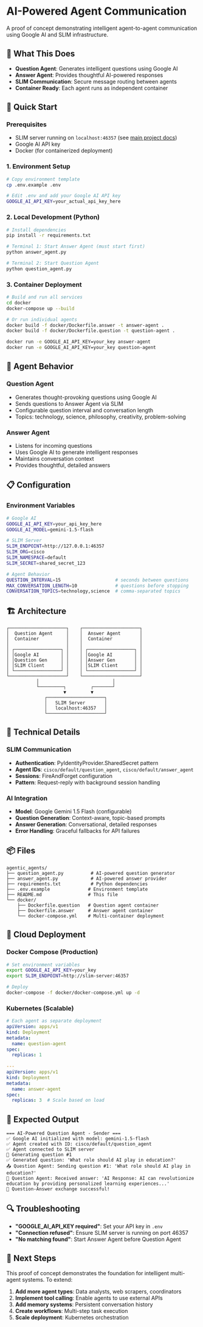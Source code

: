 # AI-Powered Agent Communication

A proof of concept demonstrating intelligent agent-to-agent communication using Google AI and SLIM infrastructure.

## 🎯 What This Does

- **Question Agent**: Generates intelligent questions using Google AI
- **Answer Agent**: Provides thoughtful AI-powered responses
- **SLIM Communication**: Secure message routing between agents
- **Container Ready**: Each agent runs as independent container

## 🚀 Quick Start

### Prerequisites
- SLIM server running on `localhost:46357` (see [main project docs](../docs/))
- Google AI API key
- Docker (for containerized deployment)

### 1. Environment Setup
```bash
# Copy environment template
cp .env.example .env

# Edit .env and add your Google AI API key
GOOGLE_AI_API_KEY=your_actual_api_key_here
```

### 2. Local Development (Python)
```bash
# Install dependencies
pip install -r requirements.txt

# Terminal 1: Start Answer Agent (must start first)
python answer_agent.py

# Terminal 2: Start Question Agent
python question_agent.py
```

### 3. Container Deployment
```bash
# Build and run all services
cd docker
docker-compose up --build

# Or run individual agents
docker build -f docker/Dockerfile.answer -t answer-agent .
docker build -f docker/Dockerfile.question -t question-agent .

docker run -e GOOGLE_AI_API_KEY=your_key answer-agent
docker run -e GOOGLE_AI_API_KEY=your_key question-agent
```

## 🤖 Agent Behavior

### Question Agent
- Generates thought-provoking questions using Google AI
- Sends questions to Answer Agent via SLIM
- Configurable question interval and conversation length
- Topics: technology, science, philosophy, creativity, problem-solving

### Answer Agent
- Listens for incoming questions
- Uses Google AI to generate intelligent responses
- Maintains conversation context
- Provides thoughtful, detailed answers

## 📋 Configuration

### Environment Variables
```bash
# Google AI
GOOGLE_AI_API_KEY=your_api_key_here
GOOGLE_AI_MODEL=gemini-1.5-flash

# SLIM Server
SLIM_ENDPOINT=http://127.0.0.1:46357
SLIM_ORG=cisco
SLIM_NAMESPACE=default
SLIM_SECRET=shared_secret_123

# Agent Behavior
QUESTION_INTERVAL=15                    # seconds between questions
MAX_CONVERSATION_LENGTH=10              # questions before stopping
CONVERSATION_TOPICS=technology,science  # comma-separated topics
```

## 🏗️ Architecture

```
┌─────────────────────┐    ┌─────────────────────┐
│  Question Agent     │    │  Answer Agent       │
│  Container          │    │  Container          │
│                     │    │                     │
│ ┌─────────────────┐ │    │ ┌─────────────────┐ │
│ │Google AI        │ │    │ │Google AI        │ │
│ │Question Gen     │ │    │ │Answer Gen       │ │
│ │SLIM Client      │ │    │ │SLIM Client      │ │
│ └─────────────────┘ │    │ └─────────────────┘ │
└─────────────────────┘    └─────────────────────┘
           │                           │
           └─────────┐         ┌───────┘
                     ▼         ▼
              ┌─────────────────────┐
              │   SLIM Server       │
              │   localhost:46357   │
              └─────────────────────┘
```

## 🔧 Technical Details

### SLIM Communication
- **Authentication**: PyIdentityProvider.SharedSecret pattern
- **Agent IDs**: `cisco/default/question_agent`, `cisco/default/answer_agent`
- **Sessions**: FireAndForget configuration
- **Pattern**: Request-reply with background session handling

### AI Integration
- **Model**: Google Gemini 1.5 Flash (configurable)
- **Question Generation**: Context-aware, topic-based prompts
- **Answer Generation**: Conversational, detailed responses
- **Error Handling**: Graceful fallbacks for API failures

## 📦 Files

```
agentic_agents/
├── question_agent.py          # AI-powered question generator
├── answer_agent.py            # AI-powered answer provider
├── requirements.txt           # Python dependencies
├── .env.example              # Environment template
├── README.md                 # This file
└── docker/
    ├── Dockerfile.question   # Question agent container
    ├── Dockerfile.answer     # Answer agent container
    └── docker-compose.yml    # Multi-container deployment
```

## 🚀 Cloud Deployment

### Docker Compose (Production)
```bash
# Set environment variables
export GOOGLE_AI_API_KEY=your_key
export SLIM_ENDPOINT=http://slim-server:46357

# Deploy
docker-compose -f docker/docker-compose.yml up -d
```

### Kubernetes (Scalable)
```yaml
# Each agent as separate deployment
apiVersion: apps/v1
kind: Deployment
metadata:
  name: question-agent
spec:
  replicas: 1
  
---
apiVersion: apps/v1  
kind: Deployment
metadata:
  name: answer-agent
spec:
  replicas: 3  # Scale based on load
```

## 🎉 Expected Output

```
=== AI-Powered Question Agent - Sender ===
✅ Google AI initialized with model: gemini-1.5-flash
✅ Agent created with ID: cisco/default/question_agent
✅ Agent connected to SLIM server
🧠 Generating question #1
✅ Generated question: 'What role should AI play in education?'
📤 Question Agent: Sending question #1: 'What role should AI play in education?'
📨 Question Agent: Received answer: 'AI Response: AI can revolutionize education by providing personalized learning experiences...'
🎉 Question-Answer exchange successful!
```

## 🔍 Troubleshooting

- **"GOOGLE_AI_API_KEY required"**: Set your API key in `.env`
- **"Connection refused"**: Ensure SLIM server is running on port 46357
- **"No matching found"**: Start Answer Agent before Question Agent

## 🎯 Next Steps

This proof of concept demonstrates the foundation for intelligent multi-agent systems. To extend:

1. **Add more agent types**: Data analysts, web scrapers, coordinators
2. **Implement tool calling**: Enable agents to use external APIs
3. **Add memory systems**: Persistent conversation history
4. **Create workflows**: Multi-step task execution
5. **Scale deployment**: Kubernetes orchestration